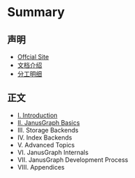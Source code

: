 # Summary

## 声明

* [Offcial Site](http://docs.janusgraph.org/latest/)
* [文档介绍](README.md)
* [分工明细](fen-gong-ming-xi.md)

## 正文

* [I. Introduction](zheng-wen/i-introduction.md)
* [II. JanusGraph Basics](zheng-wen/er-3001-ji-chu-zhi-shi.md)
* III. Storage Backends
* IV. Index Backends
* V. Advanced Topics
* VI. JanusGraph Internals
* VII. JanusGraph Development Process
* VIII. Appendices

